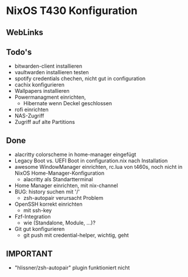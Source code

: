 # NixOS T430 Konfiguration #

## WebLinks ##

## Todo's ##
- bitwarden-client installieren
- vaultwarden installieren testen
- spotify credentials chechen, nicht gut in configuration
- cachix konfigurieren
- Wallpapers installieren
- Powermanagment einrichten,
  - Hibernate wenn Deckel geschlossen
- rofi einrichten
- NAS-Zugriff
- Zugriff auf alte Partitions

## Done ##
- alacritty colorscheme in home-manager eingefügt
- Legacy Boot vs. UEFI Boot in configuration.nix nach Installation
- awesome WindowManager einrichten, rc.lua von t460s, noch nicht in
  NixOS Home-Manager-Konfiguration
  - alacritty als Standartterminal
- Home Manager einrichten, mit nix-channel
- BUG: history suchen mit '/'
  - zsh-autopair verursacht Problem
- OpenSSH korrekt einrichten
  - mit ssh-key
- Fzf-Integration
  - wie (Standalone, Module, ...)?
- Git gut konfigurieren
  - git push mit credential-helper, wichtig, geht

## IMPORTANT ##
- "hlissner/zsh-autopair" plugin funktioniert nicht
